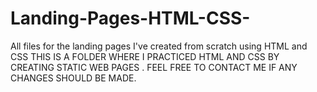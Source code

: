 # Landing-Pages-HTML-CSS-
All files for the landing pages I've created from scratch using HTML and CSS
THIS IS A FOLDER WHERE I PRACTICED HTML AND CSS BY CREATING STATIC WEB PAGES .
FEEL FREE TO CONTACT ME IF ANY CHANGES SHOULD BE MADE.

